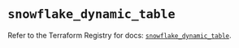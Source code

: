 # `snowflake_dynamic_table`

Refer to the Terraform Registry for docs: [`snowflake_dynamic_table`](https://registry.terraform.io/providers/snowflake-labs/snowflake/0.83.1/docs/resources/dynamic_table).
